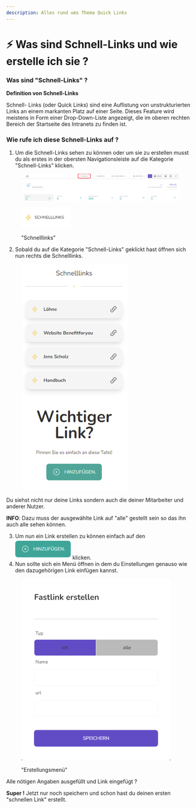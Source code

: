 ```yaml
---
description: Alles rund ums Thema Quick Links
---
```


# ⚡ Was sind Schnell-Links und wie erstelle ich sie ?

### Was sind "Schnell-Links" ?

**Definition von Schnell-Links**

Schnell- Links (oder Quick Links) sind eine Auflistung von unstrukturierten Links an einem markanten Platz auf einer Seite. Dieses Feature wird meistens in Form einer Drop-Down-Liste angezeigt, die im oberen rechten Bereich der Startseite des Intranets zu finden ist.

###

### **Wie rufe ich diese Schnell-Links auf ?**

1. Um die Schnell-Links sehen zu können oder um sie zu erstellen musst du als erstes in der obersten Navigationsleiste auf die Kategorie "Schnell-Links" klicken.

<figure><img src=".gitbook/assets/image (145).png" alt=""><figcaption></figcaption></figure>

<figure><img src=".gitbook/assets/Screenshot 2023-10-13 105909.png" alt=""><figcaption><p>"Schnelllinks"</p></figcaption></figure>

2. Sobald du auf die Kategorie "Schnell-Links" geklickt hast öffnen sich nun rechts die Schnelllinks.

<figure><img src=".gitbook/assets/image (29).png" alt=""><figcaption></figcaption></figure>

Du siehst nicht nur deine Links sondern auch die deiner Mitarbeiter und anderer Nutzer.

**INFO**: Dazu muss der ausgewählte Link auf "alle" gestellt sein so das ihn auch alle sehen können.

3. Um nun ein Link erstellen zu können einfach auf den <img src=".gitbook/assets/Screenshot 2023-10-13 105948.png" alt="" data-size="original"> klicken.
4. Nun sollte sich ein Menü öffnen in dem du Einstellungen genauso wie den dazugehörigen Link einfügen kannst.

<figure><img src=".gitbook/assets/Screenshot 2023-10-13 110000.png" alt=""><figcaption><p>"Erstellungsmenü"</p></figcaption></figure>

Alle nötigen Angaben ausgefüllt und Link eingefügt ?&#x20;

**Super !** Jetzt nur noch speichern und schon hast du deinen ersten "schnellen Link" erstellt.
